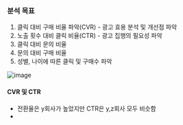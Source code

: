 ### 분석 목표
1. 클릭 대비 구매 비율 파악(CVR) - 광고 효용 분석 및 개선점 파악
2. 노출 횟수 대비 클릭 비율(CTR) - 광고 집행의 필요성 파악
3. 클릭 대비 문의 비율
4. 문의 대비 구매 비율
5. 성별, 나이에 따른 클릭 및 구매수 파악


![image](https://user-images.githubusercontent.com/65642065/193718173-bc843cf7-c0c8-410b-a25d-8c787b3a28b3.png)


#### CVR 및 CTR

* 전환율은 y회사가 높았지만 CTR은 y,z회사 모두 비슷함
* 
